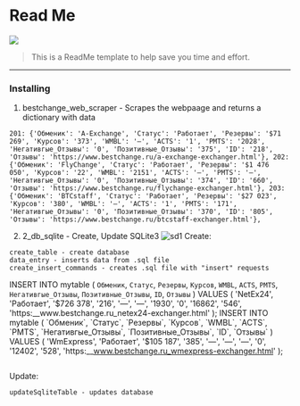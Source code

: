 
# Read Me 

![](https://user-images.githubusercontent.com/48917675/80397153-91aa7600-886a-11ea-97be-60d3e5430aa2.jpg)

> This is a ReadMe template to help save you time and effort.

---
### Installing

1. bestchange_web_scraper - Scrapes the webpaage and returns a dictionary with data
```
201: {'Обменик': 'A-Exchange', 'Статус': 'Работает', 'Резервы': '$71 269', 'Курсов': '373', 'WMBL': '—', 'ACTS': '1', 'PMTS': '2028', 'Негативгые_Отзывы': '0', 'Позитивные_Отзывы': '375', 'ID': '218', 'Отзывы': 'https://www.bestchange.ru/a-exchange-exchanger.html'}, 202: {'Обменик': 'FlyChange', 'Статус': 'Работает', 'Резервы': '$1 476 050', 'Курсов': '22', 'WMBL': '2151', 'ACTS': '—', 'PMTS': '—', 'Негативгые_Отзывы': '0', 'Позитивные_Отзывы': '374', 'ID': '660', 'Отзывы': 'https://www.bestchange.ru/flychange-exchanger.html'}, 203: {'Обменик': 'BTCstaff', 'Статус': 'Работает', 'Резервы': '$27 023', 'Курсов': '380', 'WMBL': '—', 'ACTS': '1', 'PMTS': '171', 'Негативгые_Отзывы': '0', 'Позитивные_Отзывы': '370', 'ID': '805', 'Отзывы': 'https://www.bestchange.ru/btcstaff-exchanger.html'},
```
2. 2_db_sqlite - Create, Update SQLite3
![sd1](https://user-images.githubusercontent.com/48917675/80399339-e4d1f800-886d-11ea-8092-c04201f3539f.jpg)
Create:
```
create_table - create database
data_entry - inserts data from .sql file
create_insert_commands - creates .sql file with "insert" requests
```
INSERT INTO mytable ( `Обменик`, `Статус`, `Резервы`, `Курсов`, `WMBL`, `ACTS`, `PMTS`, `Негативгые_Отзывы`, `Позитивные_Отзывы`, `ID`, `Отзывы` ) VALUES ( 'NetEx24', 'Работает', '$726 378', '216', '—', '—', '1930', '0', '16862', '546', 'https:__www.bestchange.ru_netex24-exchanger.html' );
INSERT INTO mytable ( `Обменик`, `Статус`, `Резервы`, `Курсов`, `WMBL`, `ACTS`, `PMTS`, `Негативгые_Отзывы`, `Позитивные_Отзывы`, `ID`, `Отзывы` ) VALUES ( 'WmExpress', 'Работает', '$105 187', '385', '—', '—', '—', '0', '12402', '528', 'https:__www.bestchange.ru_wmexpress-exchanger.html' );
```
```
Update:
```
updateSqliteTable - updates database
```
